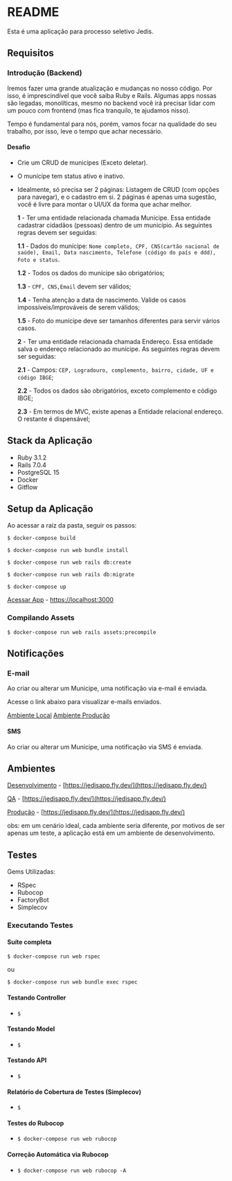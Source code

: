 # README

Esta é uma aplicação para processo seletivo Jedis.

## Requisitos

### Introdução (Backend)

Iremos fazer uma grande atualização e mudanças no nosso código. Por isso, é imprescindível que você saiba Ruby e Rails. Algumas apps nossas são legadas, monolíticas, mesmo no backend você irá precisar lidar com um pouco com frontend (mas fica tranquilo, te ajudamos nisso).

Tempo é fundamental para nós, porém, vamos focar na qualidade do seu trabalho, por isso, leve o tempo que achar necessário.

#### Desafio

- Crie um CRUD de municipes (Exceto deletar).
- O munícipe tem status ativo e inativo.
- Idealmente, só precisa ser 2 páginas: Listagem de CRUD (com opções para navegar), e o cadastro em si. 2 páginas é apenas uma sugestão, você é livre para montar o UI/UX da forma que achar melhor.

  **1** - Ter uma entidade relacionada chamada Munícipe. Essa entidade cadastrar cidadãos (pessoas) dentro de um município. As seguintes regras devem ser seguidas:

  **1.1** - Dados do munícipe: `Nome completo, CPF, CNS(cartão nacional de saúde), Email, Data nascimento, Telefone (código do país e ddd), Foto e status`.

  **1.2** - Todos os dados do munícipe são obrigatórios;

  **1.3** - `CPF, CNS,Email` devem ser válidos;

  **1.4** - Tenha atenção a data de nascimento. Valide os casos impossíveis/improváveis de serem válidos;

  **1.5** - Foto do munícipe deve ser tamanhos diferentes para servir vários casos.

  **2** - Ter uma entidade relacionada chamada Endereço. Essa entidade salva o endereço relacionado ao munícipe. As seguintes regras devem ser seguidas:

  **2.1** - Campos: `CEP, Logradouro, complemento, bairro, cidade, UF e código IBGE`;

  **2.2** - Todos os dados são obrigatórios, exceto complemento e código IBGE;

  **2.3** - Em termos de MVC, existe apenas a Entidade relacional endereço. O restante é dispensável;

## Stack da Aplicação

- Ruby 3.1.2
- Rails 7.0.4
- PostgreSQL 15
- Docker
- Gitflow

## Setup da Aplicação

Ao acessar a raiz da pasta, seguir os passos:

`$ docker-compose build`

`$ docker-compose run web bundle install`

`$ docker-compose run web rails db:create`

`$ docker-compose run web rails db:migrate`

`$ docker-compose up`

[Acessar App]([https://localhost:3000](https://localhost:3000)) - [https://localhost:3000](https://localhost:3000)

### Compilando Assets

`$ docker-compose run web rails assets:precompile`

## Notificações

### E-mail

Ao criar ou alterar um Municipe, uma notificação via e-mail é enviada.

Acesse o link abaixo para visualizar e-mails enviados.

[Ambiente Local](http://localhost:3000/inbox)
[Ambiente Produção](https://jedisapp.fly.dev/inbox)

#### SMS

Ao criar ou alterar um Municipe, uma notificação via SMS é enviada.

## Ambientes

[Desenvolvimento]([https://jedisapp.fly.dev/](https://jedisapp.fly.dev/)) - [https://jedisapp.fly.dev/](https://jedisapp.fly.dev/)

[QA]([https://jedisapp.fly.dev/](https://jedisapp.fly.dev/)) - [https://jedisapp.fly.dev/](https://jedisapp.fly.dev/)

[Produção]([https://jedisapp.fly.dev/](https://jedisapp.fly.dev/)) - [https://jedisapp.fly.dev/](https://jedisapp.fly.dev/)

obs: em um cenário ideal, cada ambiente seria diferente, por motivos de ser apenas um teste, a aplicação está em um ambiente de desenvolvimento.

## Testes

Gems Utilizadas:

- RSpec
- Rubocop
- FactoryBot
- Simplecov

### Executando Testes

#### Suíte completa

`$ docker-compose run web rspec`

ou

`$ docker-compose run web bundle exec rspec`

#### Testando Controller

- `$`

#### Testando Model

- `$`

#### Testando API

- `$`

#### Relatório de Cobertura de Testes (Simplecov)

- `$`

#### Testes do Rubocop

- `$ docker-compose run web rubocop`

#### Correção Automática via Rubocop

- `$ docker-compose run web rubocop -A`

